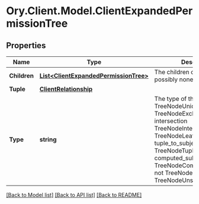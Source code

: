 # Ory.Client.Model.ClientExpandedPermissionTree

## Properties

Name | Type | Description | Notes
------------ | ------------- | ------------- | -------------
**Children** | [**List&lt;ClientExpandedPermissionTree&gt;**](ClientExpandedPermissionTree.md) | The children of the node, possibly none. | [optional] 
**Tuple** | [**ClientRelationship**](ClientRelationship.md) |  | [optional] 
**Type** | **string** | The type of the node. union TreeNodeUnion exclusion TreeNodeExclusion intersection TreeNodeIntersection leaf TreeNodeLeaf tuple_to_subject_set TreeNodeTupleToSubjectSet computed_subject_set TreeNodeComputedSubjectSet not TreeNodeNot unspecified TreeNodeUnspecified | 

[[Back to Model list]](../README.md#documentation-for-models) [[Back to API list]](../README.md#documentation-for-api-endpoints) [[Back to README]](../README.md)

